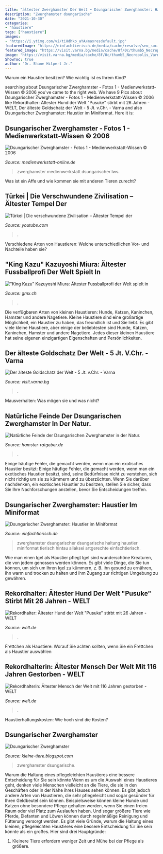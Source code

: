 ```yaml
---
title: "ältester Zwerghamster Der Welt ~ Dsungarischer Zwerghamster: Haustier Im Miniformat"
description: "Zwerghamster dsungarische"
date: "2021-10-30"
categories:
- "haustiere"
tags: ["haustiere"]
images:
- "https://i.ytimg.com/vi/tiHdhko_aYA/maxresdefault.jpg"
featuredImage: "https://einfachtierisch.de/media/cache/resolve/seo_social_image_filter/cms/2015/01/dsungarischer-zwerghamster-shutterstock-Hintau-Aliaksei.jpg"
featured_image: "https://visit.varna.bg/media/cache/8f/0c/thumb5_Necropolis_Varna_V.jpg"
image: "https://visit.varna.bg/media/cache/8f/0c/thumb5_Necropolis_Varna_V.jpg"
ShowToc: true
author: "Dr. Shane Hilpert Jr."
---
```



Warum ein Haustier besitzen? Wie wichtig ist es Ihrem Kind?

	

		
searching about Dsungarischer Zwerghamster - Fotos 1 - Medienwerkstatt-Wissen © 2006 you've came to the right web. We have 9 Pics about Dsungarischer Zwerghamster - Fotos 1 - Medienwerkstatt-Wissen © 2006 like Rekordhalter: Ältester Hund der Welt &quot;Pusuke&quot; stirbt mit 26 Jahren - WELT, Der älteste Goldschatz der Welt - 5 Jt. v.Chr. - Varna and also Dsungarischer Zwerghamster: Haustier im Miniformat. Here it is:
		
    
## Dsungarischer Zwerghamster - Fotos 1 - Medienwerkstatt-Wissen © 2006

<img loading=lazy src="http://www.medienwerkstatt-online.de/lws_wissen/bilder/30584-2.jpg" onerror="this.onerror=null;this.src='https://tse2.mm.bing.net/th?id=OIP.AtkyxLukT72kIWEkUJtcCwHaE7&amp;pid=15.1';" alt="Dsungarischer Zwerghamster - Fotos 1 - Medienwerkstatt-Wissen © 2006">

_Source: medienwerkstatt-online.de_

>zwerghamster medienwerkstatt dsungarischer lws. 

	

Was ist ein Affe und wie kommen sie mit anderen Tieren zurecht?

    
## Türkei | Die Verschwundene Zivilisation – Ältester Tempel Der

<img loading=lazy src="https://i.ytimg.com/vi/tiHdhko_aYA/maxresdefault.jpg" onerror="this.onerror=null;this.src='https://tse4.mm.bing.net/th?id=OIP.lbefW64oDJyPnSnCHJF6yAHaEK&amp;pid=15.1';" alt="Türkei | Die verschwundene Zivilisation – Ältester Tempel der">

_Source: youtube.com_

>. 

	

Verschiedene Arten von Haustieren: Welche unterschiedlichen Vor- und Nachteile haben sie?

    
## &quot;King Kazu&quot; Kazuyoshi Miura: Ältester Fussballprofi Der Welt Spielt In

<img loading=lazy src="https://i0.gmx.ch/image/686/34336686,pd=2,f=opengraph/miura.jpg" onerror="this.onerror=null;this.src='https://tse4.mm.bing.net/th?id=OIP.85SK7FtgsSuUo39_xDfyTgHaD4&amp;pid=15.1';" alt="&quot;King Kazu&quot; Kazuyoshi Miura: Ältester Fussballprofi der Welt spielt in">

_Source: gmx.ch_

>. 

	

Die verfügbaren Arten von kleinen Haustieren: Hunde, Katzen, Kaninchen, Hamster und andere Nagetiere.
Kleine Haustiere sind eine großartige Möglichkeit, ein Haustier zu haben, das freundlich ist und Sie liebt. Es gibt viele kleine Haustiere, aber einige der beliebtesten sind Hunde, Katzen, Kaninchen, Hamster und andere Nagetiere. Jedes dieser kleinen Haustiere hat seine eigenen einzigartigen Eigenschaften und Persönlichkeiten.

    
## Der älteste Goldschatz Der Welt - 5 Jt. V.Chr. - Varna

<img loading=lazy src="https://visit.varna.bg/media/cache/8f/0c/thumb5_Necropolis_Varna_V.jpg" onerror="this.onerror=null;this.src='https://tse1.mm.bing.net/th?id=OIP.88kgJD5iudd4Skj7Tt4QZAHaF1&amp;pid=15.1';" alt="Der älteste Goldschatz der Welt - 5 Jt. v.Chr. - Varna">

_Source: visit.varna.bg_

>. 

	

Mausverhalten: Was mögen sie und was nicht?

    
## Natürliche Feinde Der Dsungarischen Zwerghamster In Der Natur.

<img loading=lazy src="http://www.hamster-ratgeber.de/hamster_interaktiv/dsungarischer_zwerghamster_3.JPG" onerror="this.onerror=null;this.src='https://tse4.mm.bing.net/th?id=OIP.RmulXNbtKXwk_Fg8r4TzQAHaIY&amp;pid=15.1';" alt="Natürliche Feinde der Dsungarischen Zwerghamster in der Natur.">

_Source: hamster-ratgeber.de_

>. 

	

Einige häufige Fehler, die gemacht werden, wenn man ein exotisches Haustier besitzt:
Einige häufige Fehler, die gemacht werden, wenn man ein exotisches Haustier besitzt, sind, seine Bedürfnisse nicht zu verstehen, sich nicht richtig um sie zu kümmern und zu überzüchten. Wenn Sie darüber nachdenken, ein exotisches Haustier zu besitzen, stellen Sie sicher, dass Sie Ihre Nachforschungen anstellen, bevor Sie Entscheidungen treffen.

    
## Dsungarischer Zwerghamster: Haustier Im Miniformat

<img loading=lazy src="https://einfachtierisch.de/media/cache/resolve/seo_social_image_filter/cms/2015/01/dsungarischer-zwerghamster-shutterstock-Hintau-Aliaksei.jpg" onerror="this.onerror=null;this.src='https://tse2.mm.bing.net/th?id=OIP.atL-Qnr8tNgICMP_M1fqHAHaFi&amp;pid=15.1';" alt="Dsungarischer Zwerghamster: Haustier im Miniformat">

_Source: einfachtierisch.de_

>zwerghamster dsungarischer dsungarische haltung haustier miniformat tierisch hintau aliaksei artgerechte einfachtierisch. 

	

Wie man einen Igel als Haustier pflegt
Igel sind wunderschöne Kreaturen, die von jedem genossen werden können. Es gibt viele Dinge, die Sie tun können, um sich um Ihren Igel zu kümmern, z. B. ihn gesund zu ernähren, ihn warm und trocken zu halten und ihm Zugang zur richtigen Umgebung zu gewähren.

    
## Rekordhalter: Ältester Hund Der Welt &quot;Pusuke&quot; Stirbt Mit 26 Jahren - WELT

<img loading=lazy src="https://www.welt.de/img/vermischtes/kurioses/mobile101874399/3202506237-ci102l-w1024/kami-schiba-DW-Vermischtes-Hamburg-jpg.jpg" onerror="this.onerror=null;this.src='https://tse4.mm.bing.net/th?id=OIP.EzAZbLq3MMn13kt6ezr9OgHaHP&amp;pid=15.1';" alt="Rekordhalter: Ältester Hund der Welt &quot;Pusuke&quot; stirbt mit 26 Jahren - WELT">

_Source: welt.de_

>. 

	

Frettchen als Haustiere: Worauf Sie achten sollten, wenn Sie ein Frettchen als Haustier auswählen

    
## Rekordhalterin: Ältester Mensch Der Welt Mit 116 Jahren Gestorben - WELT

<img loading=lazy src="https://img.welt.de/img/vermischtes/mobile111697023/7542504807-ci102l-w1024/Aeltesten-Menschen-Aserbaidschan-2.jpg" onerror="this.onerror=null;this.src='https://tse1.mm.bing.net/th?id=OIP.Vi515clFW8N3_or_jWTRSwHaHP&amp;pid=15.1';" alt="Rekordhalterin: Ältester Mensch der Welt mit 116 Jahren gestorben - WELT">

_Source: welt.de_

>. 

	

Haustierhaltungskosten: Wie hoch sind die Kosten?

    
## Dsungarischer Zwerghamster

<img loading=lazy src="http://2.bp.blogspot.com/_qeCQ7CJYWEs/ShA_upIpcQI/AAAAAAAAAIo/QJBr27bNEo8/w1200-h630-p-k-no-nu/Roborowski-Zwerghamster.jpg" onerror="this.onerror=null;this.src='https://tse3.mm.bing.net/th?id=OIP.4Mb03KdQldLGHnUgdaVc7gHaES&amp;pid=15.1';" alt="Dsungarischer Zwerghamster">

_Source: kleine-tiere.blogspot.com_

>zwerghamster dsungarische. 

	

Warum die Haltung eines pflegeleichten Haustieres eine bessere Entscheidung für Sie sein könnte
Wenn es um die Auswahl eines Haustieres geht, denken viele Menschen vielleicht an die Tiere, die sie in den Geschäften oder in der Nähe ihres Hauses sehen können. Es gibt jedoch andere Arten von Haustieren, die sehr pflegeleicht und sogar gesünder für Ihren Geldbeutel sein können. Beispielsweise können kleine Hunde und Katzen ohne besondere Pflege gehalten werden, wenn Sie einen freien Raum oder viel Platz zum Auslaufen haben. Und sogar größere Tiere wie Pferde, Elefanten und Löwen können durch regelmäßige Reinigung und Fütterung versorgt werden. Es gibt viele Gründe, warum die Haltung eines kleinen, pflegeleichten Haustieres eine bessere Entscheidung für Sie sein könnte als ein großes. Hier sind drei Hauptgründe:
1) Kleinere Tiere erfordern weniger Zeit und Mühe bei der Pflege als größere.

